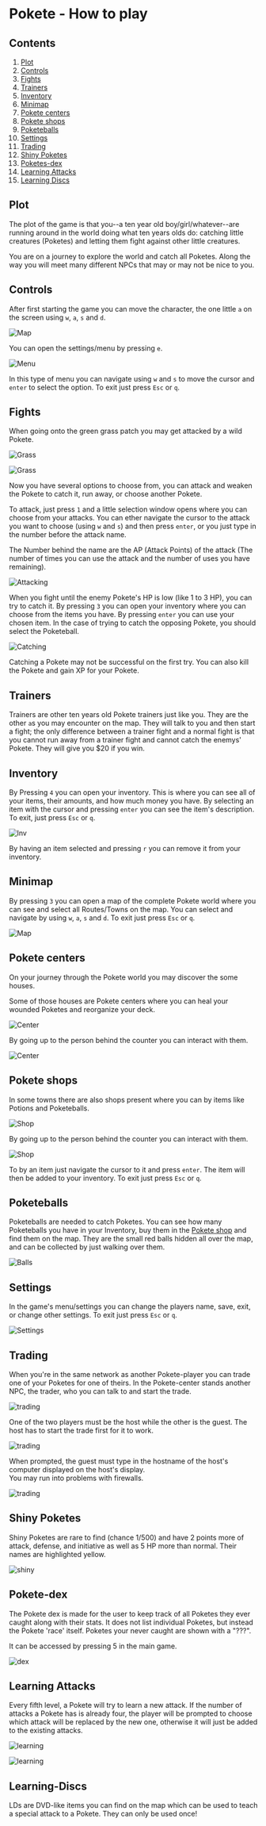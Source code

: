 # Pokete - How to play

## Contents

1. [Plot](#plot)
2. [Controls](#controls)
3. [Fights](#fights)
4. [Trainers](#trainers)
5. [Inventory](#inventory)
6. [Minimap](#minimap)
7. [Pokete centers](#pokete-centers)
8. [Pokete shops](#pokete-shops)
9. [Poketeballs](#poketeballs)
10. [Settings](#settings)
11. [Trading](#trading)
12. [Shiny Poketes](#shiny-poketes)
13. [Poketes-dex](#poketes-dex)
14. [Learning Attacks](#learning-attacks)
15. [Learning Discs](#learning-discs)

## Plot

The plot of the game is that you--a ten year old boy/girl/whatever--are running around in the world doing what ten years olds do: catching little creatures (Poketes) and letting them fight against other little creatures.

You are on a journey to explore the world and catch all Poketes. Along the way you will meet many different NPCs that may or may not be nice to you.

## Controls

After first starting the game you can move the character, the one little `a` on the screen using `w`, `a`, `s` and `d`.

![Map](assets/ss/ss08.png)

You can open the settings/menu by pressing `e`.

![Menu](assets/ss/ss07.png)

In this type of menu you can navigate using `w` and `s` to move the cursor and `enter` to select the option. To exit just press `Esc` or `q`.

## Fights

When going onto the green grass patch you may get attacked by a wild Pokete.

![Grass](assets/ss/ss09.png)

![Grass](assets/ss/ss10.png)

Now you have several options to choose from, you can attack and weaken the Pokete to catch it, run away, or choose another Pokete.

To attack, just press `1` and a little selection window opens where you can choose from your attacks. You can ether navigate the cursor to the attack you want to choose (using `w` and `s`) and then press `enter`, or you just type in the number before the attack name.

The Number behind the name are the AP (Attack Points) of the attack (The number of times you can use the attack and the number of uses you have remaining).

![Attacking](assets/ss/ss11.png)

When you fight until the enemy Pokete's HP is low (like 1 to 3 HP), you can try to catch it. By pressing `3` you can open your inventory where you can choose from the items you have. By pressing `enter` you can use your chosen item. In the case of trying to catch the opposing Pokete, you should select the Poketeball.

![Catching](assets/ss/ss12.png)

Catching a Pokete may not be successful on the first try.
You can also kill the Pokete and gain XP for your Pokete.

## Trainers

Trainers are other ten years old Pokete trainers just like you. They are the other `a`s you may encounter on the map. They will talk to you and then start a fight; the only difference between a trainer fight and a normal fight is that you cannot run away from a trainer fight and cannot catch the enemys' Pokete. They will give you $20 if you win.

## Inventory

By Pressing `4` you can open your inventory. This is  where you can see all of your items, their amounts, and how much money you have. By selecting an item with the cursor and pressing `enter` you can see the item's description. To exit, just press `Esc` or `q`.

![Inv](assets/ss/ss18.png)

By having an item selected and pressing `r` you can remove it from your inventory.

## Minimap

By pressing `3` you can open a map of the complete Pokete world where you can see and select all Routes/Towns on the map. You can select and navigate by using `w`, `a`, `s` and `d`. To exit just press `Esc` or `q`.

![Map](assets/ss/ss19.png)

## Pokete centers

On your journey through the Pokete world you may discover the some houses.

Some of those houses are Pokete centers where you can heal your wounded Poketes and reorganize your deck.

![Center](assets/ss/ss13.png)

By going up to the person behind the counter you can interact with them.

![Center](assets/ss/ss14.png)

## Pokete shops

In some towns there are also shops present where you can by items like Potions and Poketeballs.

![Shop](assets/ss/ss15.png)

By going up to the person behind the counter you can interact with them.

![Shop](assets/ss/ss16.png)

To by an item just navigate the cursor to it and press `enter`. The item will then be added to your inventory. To exit just press `Esc` or `q`.

## Poketeballs

Poketeballs are needed to catch Poketes. You can see how many Poketeballs you have in your Inventory, buy them in the [Pokete shop](#pokete-shops) and find them on the map.
They are the small red balls hidden all over the map, and can be collected by just walking over them.

![Balls](assets/ss/ss17.png)

## Settings

In the game's menu/settings you can change the players name, save, exit, or change other settings. To exit just press `Esc` or `q`.

![Settings](assets/ss/ss20.png)

## Trading

When you're in the same network as another Pokete-player you can trade one of your Poketes for one of theirs.
In the Pokete-center stands another NPC, the trader, who you can talk to and start the trade.

![trading](assets/ss/ss21.png)

One of the two players must be the host while the other is the guest. The host has to start the trade first for it to work.

![trading](assets/ss/ss22.png)

When prompted, the guest must type in the hostname of the host's computer displayed on the host's display.  
You may run into problems with firewalls.

![trading](assets/ss/ss23.png)

## Shiny Poketes

Shiny Poketes are rare to find (chance 1/500) and have 2 points more of attack, defense, and initiative as well as 5 HP more than normal. Their names are highlighted yellow.

![shiny](assets/ss/ss24.png)

## Pokete-dex

The Pokete dex is made for the user to keep track of all Poketes they ever caught along with their stats. It does not list individual Poketes, but instead the Pokete 'race' itself. Poketes your never caught are shown with a "???".

It can be accessed by pressing 5 in the main game.

![dex](assets/ss/ss25.png)

## Learning Attacks

Every fifth level, a Pokete will try to learn a new attack. If the number of attacks a Pokete has is already four, the player will be prompted to choose which attack will be replaced by the new one, otherwise it will just be added to the existing attacks.

![learning](assets/ss/ss26.png)

![learning](assets/ss/ss27.png)

## Learning-Discs

LDs are DVD-like items you can find on the map which can be used to teach a special attack to a Pokete. They can only be used once!
